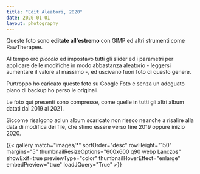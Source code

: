```yaml
---
title: "Edit Aleatori, 2020"
date: 2020-01-01
layout: photography
---
```


Queste foto sono **editate all'estremo** con GIMP ed altri strumenti come RawTherapee.

Al tempo ero _piccolo_ ed impostavo tutti gli slider ed i parametri per applicare delle modifiche in modo abbastanza aleatorio - leggersi aumentare il valore al massimo -, ed uscivano fuori foto di questo genere.

Purtroppo ho caricato queste foto su Google Foto e senza un adeguato piano di backup ho perso le originali. 

Le foto qui presenti sono compresse, come quelle in tutti gli altri album datati dal 2019 al 2021.

Siccome risalgono ad un album scaricato non riesco neanche a risalire alla data di modifica dei file, che stimo essere verso fine 2019 oppure inizio 2020.

{{< gallery match="images/*" sortOrder="desc" rowHeight="150" margins="5" thumbnailResizeOptions="600x600 q90 webp Lanczos" showExif=true previewType="color" thumbnailHoverEffect="enlarge" embedPreview="true" loadJQuery="True" >}}

